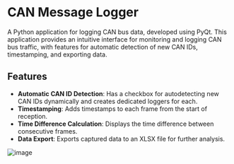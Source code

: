 # CAN Message Logger

A Python application for logging CAN bus data, developed using PyQt. This application provides an intuitive interface for monitoring and logging CAN bus traffic, with features for automatic detection of new CAN IDs, timestamping, and exporting data.

## Features

- **Automatic CAN ID Detection**: Has a checkbox for autodetecting new CAN IDs dynamically and creates dedicated loggers for each.
- **Timestamping**: Adds timestamps to each frame from the start of reception.
- **Time Difference Calculation**: Displays the time difference between consecutive frames.
- **Data Export**: Exports captured data to an XLSX file for further analysis.

![image](https://github.com/user-attachments/assets/a361c124-613e-45fe-a00b-3d6cd8107577)

